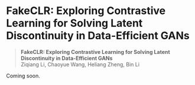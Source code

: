 # FakeCLR: Exploring Contrastive Learning for Solving Latent Discontinuity in Data-Efficient GANs


> **FakeCLR: Exploring Contrastive Learning for Solving Latent Discontinuity in Data-Efficient GANs** <br>
> Ziqiang Li, Chaoyue Wang, Heliang Zheng, Bin Li <br>


Coming soon.
